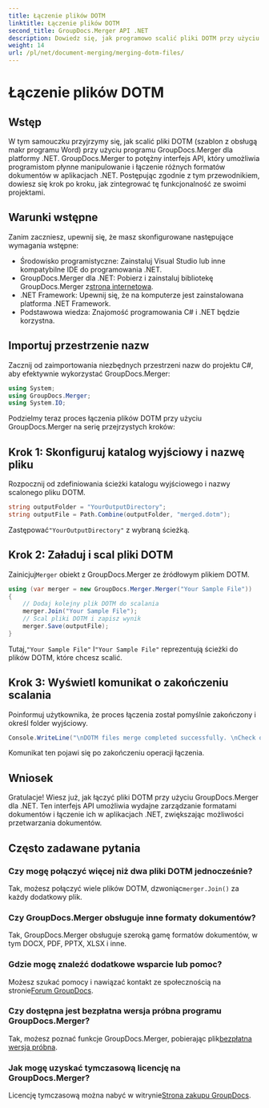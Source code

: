 ```yaml
---
title: Łączenie plików DOTM
linktitle: Łączenie plików DOTM
second_title: GroupDocs.Merger API .NET
description: Dowiedz się, jak programowo scalić pliki DOTM przy użyciu GroupDocs.Merger dla .NET. Ten obszerny przewodnik zawiera instrukcje krok po kroku dla programistów.
weight: 14
url: /pl/net/document-merging/merging-dotm-files/
---
```


# Łączenie plików DOTM

## Wstęp
W tym samouczku przyjrzymy się, jak scalić pliki DOTM (szablon z obsługą makr programu Word) przy użyciu programu GroupDocs.Merger dla platformy .NET. GroupDocs.Merger to potężny interfejs API, który umożliwia programistom płynne manipulowanie i łączenie różnych formatów dokumentów w aplikacjach .NET. Postępując zgodnie z tym przewodnikiem, dowiesz się krok po kroku, jak zintegrować tę funkcjonalność ze swoimi projektami.
## Warunki wstępne
Zanim zaczniesz, upewnij się, że masz skonfigurowane następujące wymagania wstępne:
- Środowisko programistyczne: Zainstaluj Visual Studio lub inne kompatybilne IDE do programowania .NET.
-  GroupDocs.Merger dla .NET: Pobierz i zainstaluj bibliotekę GroupDocs.Merger z[strona internetowa](https://releases.groupdocs.com/merger/net/).
- .NET Framework: Upewnij się, że na komputerze jest zainstalowana platforma .NET Framework.
- Podstawowa wiedza: Znajomość programowania C# i .NET będzie korzystna.

## Importuj przestrzenie nazw
Zacznij od zaimportowania niezbędnych przestrzeni nazw do projektu C#, aby efektywnie wykorzystać GroupDocs.Merger:
```csharp
using System; 
using GroupDocs.Merger;
using System.IO;
```

Podzielmy teraz proces łączenia plików DOTM przy użyciu GroupDocs.Merger na serię przejrzystych kroków:
## Krok 1: Skonfiguruj katalog wyjściowy i nazwę pliku
Rozpocznij od zdefiniowania ścieżki katalogu wyjściowego i nazwy scalonego pliku DOTM.
```csharp
string outputFolder = "YourOutputDirectory";
string outputFile = Path.Combine(outputFolder, "merged.dotm");
```
 Zastępować`"YourOutputDirectory"` z wybraną ścieżką.
## Krok 2: Załaduj i scal pliki DOTM
 Zainicjuj`Merger` obiekt z GroupDocs.Merger ze źródłowym plikiem DOTM.
```csharp
using (var merger = new GroupDocs.Merger.Merger("Your Sample File"))
{
    // Dodaj kolejny plik DOTM do scalania
    merger.Join("Your Sample File");
    // Scal pliki DOTM i zapisz wynik
    merger.Save(outputFile);
}
```
 Tutaj,`"Your Sample File"` I`"Your Sample File"` reprezentują ścieżki do plików DOTM, które chcesz scalić.
## Krok 3: Wyświetl komunikat o zakończeniu scalania
Poinformuj użytkownika, że proces łączenia został pomyślnie zakończony i określ folder wyjściowy.
```csharp
Console.WriteLine("\nDOTM files merge completed successfully. \nCheck output in {0}", outputFolder);
```
Komunikat ten pojawi się po zakończeniu operacji łączenia.

## Wniosek
Gratulacje! Wiesz już, jak łączyć pliki DOTM przy użyciu GroupDocs.Merger dla .NET. Ten interfejs API umożliwia wydajne zarządzanie formatami dokumentów i łączenie ich w aplikacjach .NET, zwiększając możliwości przetwarzania dokumentów.

## Często zadawane pytania
### Czy mogę połączyć więcej niż dwa pliki DOTM jednocześnie?
 Tak, możesz połączyć wiele plików DOTM, dzwoniąc`merger.Join()` za każdy dodatkowy plik.
### Czy GroupDocs.Merger obsługuje inne formaty dokumentów?
Tak, GroupDocs.Merger obsługuje szeroką gamę formatów dokumentów, w tym DOCX, PDF, PPTX, XLSX i inne.
### Gdzie mogę znaleźć dodatkowe wsparcie lub pomoc?
 Możesz szukać pomocy i nawiązać kontakt ze społecznością na stronie[Forum GroupDocs](https://forum.groupdocs.com/c/merger/32).
### Czy dostępna jest bezpłatna wersja próbna programu GroupDocs.Merger?
 Tak, możesz poznać funkcje GroupDocs.Merger, pobierając plik[bezpłatna wersja próbna](https://releases.groupdocs.com/).
### Jak mogę uzyskać tymczasową licencję na GroupDocs.Merger?
 Licencję tymczasową można nabyć w witrynie[Strona zakupu GroupDocs](https://purchase.groupdocs.com/temporary-license/).